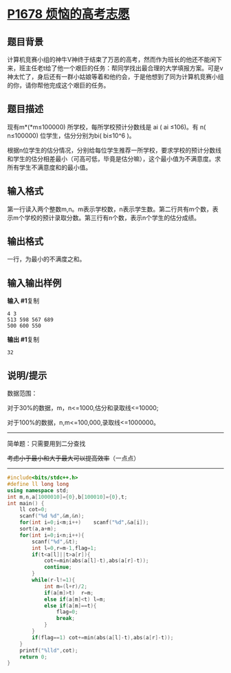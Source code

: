 # [P1678 烦恼的高考志愿](https://www.luogu.com.cn/problem/P1678)

## 题目背景

计算机竞赛小组的神牛V神终于结束了万恶的高考，然而作为班长的他还不能闲下来，班主任老t给了他一个艰巨的任务：帮同学找出最合理的大学填报方案。可是v神太忙了，身后还有一群小姑娘等着和他约会，于是他想到了同为计算机竞赛小组的你，请你帮他完成这个艰巨的任务。

## 题目描述

现有m*(*m≤100000) 所学校，每所学校预计分数线是 ai ( ai ≤106)。有 n( n≤100000) 位学生，估分分别为bi( bi≤10^6 )。

根据n位学生的估分情况，分别给每位学生推荐一所学校，要求学校的预计分数线和学生的估分相差最小（可高可低，毕竟是估分嘛），这个最小值为不满意度。求所有学生不满意度和的最小值。

## 输入格式

第一行读入两个整数m,n。m表示学校数，n表示学生数。第二行共有m个数，表示m个学校的预计录取分数。第三行有n个数，表示n个学生的估分成绩。

## 输出格式

一行，为最小的不满度之和。

## 输入输出样例

**输入 #1**复制

```
4 3
513 598 567 689
500 600 550
```

**输出 #1**复制

```
32
```

## 说明/提示

数据范围：

对于30%的数据，m，n<=1000,估分和录取线<=10000;

对于100%的数据，n,m<=100,000,录取线<=1000000。



***

简单题：只需要用到二分查找

~~考虑小于最小和大于最大可以提高效率~~（一点点）

***



```c++
#include<bits/stdc++.h>
#define ll long long
using namespace std;
int m,n,a[1000010]={0},b[100010]={0},t;
int main() {
	ll cot=0;
	scanf("%d %d",&m,&n);
	for(int i=0;i<m;i++)	scanf("%d",&a[i]);
	sort(a,a+m);
	for(int i=0;i<n;i++){
		scanf("%d",&t);
		int l=0,r=m-1,flag=1;
		if(t<a[l]||t>a[r]){
			cot+=min(abs(a[l]-t),abs(a[r]-t));
			continue;
		}
		while(r-l!=1){
			int m=(l+r)/2;
			if(a[m]>t)	r=m;
			else if(a[m]<t)	l=m;
			else if(a[m]==t){
				flag=0;
				break;
			}	
		}
		if(flag==1)	cot+=min(abs(a[l]-t),abs(a[r]-t));
	}	
	printf("%lld",cot);
	return 0;
}
```